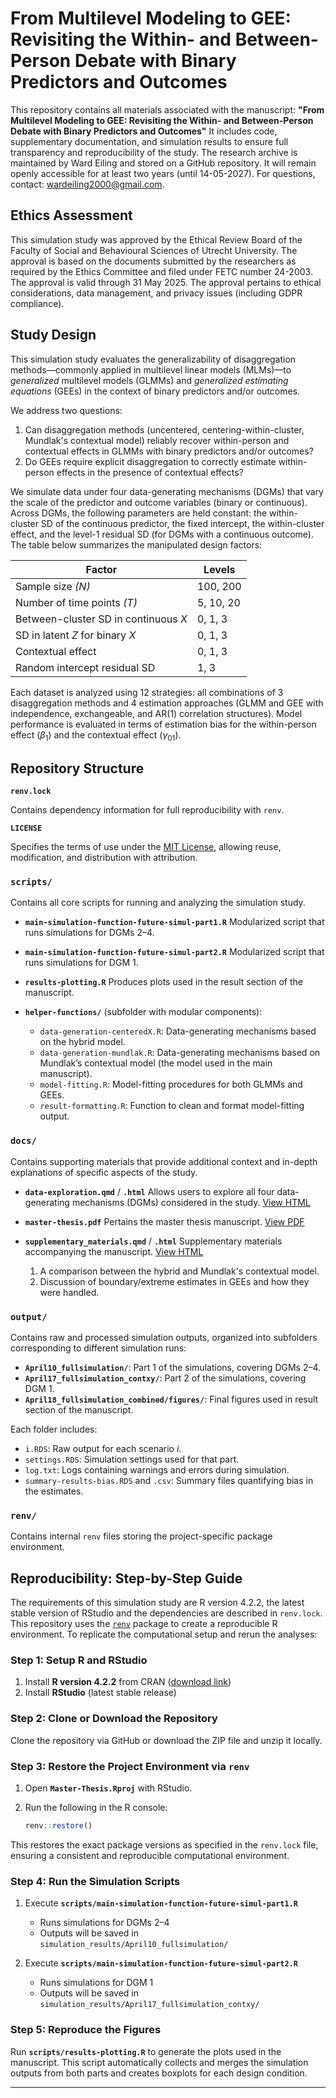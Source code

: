 # From Multilevel Modeling to GEE: Revisiting the Within- and Between-Person Debate with Binary Predictors and Outcomes

This repository contains all materials associated with the manuscript:
**"From Multilevel Modeling to GEE: Revisiting the Within- and Between-Person Debate with Binary Predictors and Outcomes"**
It includes code, supplementary documentation, and simulation results to ensure full transparency and reproducibility of the study. The research archive is maintained by Ward Eiling and stored on a GitHub repository. It will remain openly accessible for at least two years (until 14-05-2027). For questions, contact: wardeiling2000@gmail.com.

## Ethics Assessment

This simulation study was approved by the Ethical Review Board of the Faculty of Social and Behavioural Sciences of Utrecht University. The approval is based on the documents submitted by the researchers as required by the Ethics Committee and filed under FETC number 24-2003. The approval is valid through 31 May 2025. The approval pertains to ethical considerations, data management, and privacy issues (including GDPR compliance).

## Study Design

This simulation study evaluates the generalizability of disaggregation methods—commonly applied in multilevel linear models (MLMs)—to *generalized* multilevel models (GLMMs) and *generalized estimating equations* (GEEs) in the context of binary predictors and/or outcomes.

We address two questions:

1. Can disaggregation methods (uncentered, centering-within-cluster, Mundlak's contextual model) reliably recover within-person and contextual effects in GLMMs with binary predictors and/or outcomes?
2. Do GEEs require explicit disaggregation to correctly estimate within-person effects in the presence of contextual effects?

We simulate data under four data-generating mechanisms (DGMs) that vary the scale of the predictor and outcome variables (binary or continuous). Across DGMs, the following parameters are held constant: the within-cluster SD of the continuous predictor, the fixed intercept, the within-cluster effect, and the level-1 residual SD (for DGMs with a continuous outcome). The table below summarizes the manipulated design factors:

| Factor                               | Levels    |
| ------------------------------------ | --------- |
| Sample size *(N)*                    | 100, 200  |
| Number of time points *(T)*          | 5, 10, 20 |
| Between-cluster SD in continuous *X* | 0, 1, 3   |
| SD in latent *Z* for binary *X*      | 0, 1, 3   |
| Contextual effect                    | 0, 1, 3   |
| Random intercept residual SD         | 1, 3      |

Each dataset is analyzed using 12 strategies: all combinations of 3 disaggregation methods and 4 estimation approaches (GLMM and GEE with independence, exchangeable, and AR(1) correlation structures). Model performance is evaluated in terms of estimation bias for the within-person effect ($\beta_1$) and the contextual effect ($\gamma_{01}$).

## Repository Structure

**`renv.lock`**

Contains dependency information for full reproducibility with `renv`.

**`LICENSE`**

Specifies the terms of use under the [MIT License](https://opensource.org/license/mit), allowing reuse, modification, and distribution with attribution.

### `scripts/`

Contains all core scripts for running and analyzing the simulation study.

* **`main-simulation-function-future-simul-part1.R`**
  Modularized script that runs simulations for DGMs 2–4.

* **`main-simulation-function-future-simul-part2.R`**
  Modularized script that runs simulations for DGM 1.

* **`results-plotting.R`**
  Produces plots used in the result section of the manuscript.

* **`helper-functions/`** (subfolder with modular components):

  * `data-generation-centeredX.R`: Data-generating mechanisms based on the hybrid model.
  * `data-generation-mundlak.R`: Data-generating mechanisms based on Mundlak’s contextual model (the model used in the main manuscript).
  * `model-fitting.R`: Model-fitting procedures for both GLMMs and GEEs.
  * `result-formatting.R`: Function to clean and format model-fitting output.

### `docs/`

Contains supporting materials that provide additional context and in-depth explanations of specific aspects of the study.

* **`data-exploration.qmd`** / **`.html`**
  Allows users to explore all four data-generating mechanisms (DGMs) considered in the study. [View HTML](https://wardeiling.github.io/multilevel-vs-gee-binary/data-exploration.html)

* **`master-thesis.pdf`**
  Pertains the master thesis manuscript. [View PDF](https://wardeiling.github.io/multilevel-vs-gee-binary/master-thesis.pdf)

* **`supplementary_materials.qmd`** / **`.html`**
  Supplementary materials accompanying the manuscript. [View HTML](https://wardeiling.github.io/multilevel-vs-gee-binary/supplementary_materials.html)
  1. A comparison between the hybrid and Mundlak's contextual model.
  2. Discussion of boundary/extreme estimates in GEEs and how they were handled.

### `output/`

Contains raw and processed simulation outputs, organized into subfolders corresponding to different simulation runs:

* **`April10_fullsimulation/`**: Part 1 of the simulations, covering DGMs 2–4.
* **`April17_fullsimulation_contxy/`**: Part 2 of the simulations, covering DGM 1.
* **`April18_fullsimulation_combined/figures/`**: Final figures used in result section of the manuscript.

Each folder includes:

* `i.RDS`: Raw output for each scenario *i*.
* `settings.RDS`: Simulation settings used for that part.
* `log.txt`: Logs containing warnings and errors during simulation.
* `summary-results-bias.RDS` and `.csv`: Summary files quantifying bias in the estimates.

### `renv/`

Contains internal `renv` files storing the project-specific package environment.

## Reproducibility: Step-by-Step Guide

The requirements of this simulation study are R version 4.2.2, the latest stable version of RStudio and the dependencies are described in `renv.lock`. This repository uses the [`renv`](https://rstudio.github.io/renv/) package to create a reproducible R environment. To replicate the computational setup and rerun the analyses:

### Step 1: Setup R and RStudio

1. Install **R version 4.2.2** from CRAN ([download link](https://cran.rstudio.com/bin/windows/base/old/4.2.2/R-4.2.2-win.exe))
2. Install **RStudio** (latest stable release)

### Step 2: Clone or Download the Repository

Clone the repository via GitHub or download the ZIP file and unzip it locally.

### Step 3: Restore the Project Environment via `renv`

1. Open **`Master-Thesis.Rproj`** with RStudio.
2. Run the following in the R console:

   ```r
   renv::restore()
   ```

This restores the exact package versions as specified in the `renv.lock` file, ensuring a consistent and reproducible computational environment.

### Step 4: Run the Simulation Scripts

1. Execute **`scripts/main-simulation-function-future-simul-part1.R`**

   * Runs simulations for DGMs 2–4
   * Outputs will be saved in `simulation_results/April10_fullsimulation/`

2. Execute **`scripts/main-simulation-function-future-simul-part2.R`**

   * Runs simulations for DGM 1
   * Outputs will be saved in `simulation_results/April17_fullsimulation_contxy/`

### Step 5: Reproduce the Figures

Run **`scripts/results-plotting.R`** to generate the plots used in the manuscript. This script automatically collects and merges the simulation outputs from both parts and creates boxplots for each design condition.

---
